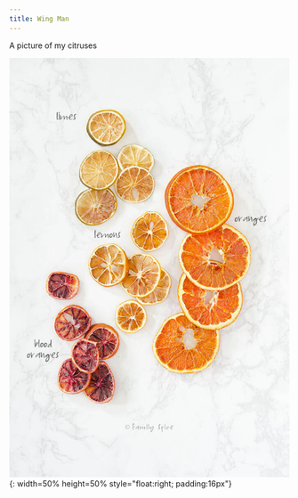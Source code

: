 ```yaml
---
title: Wing Man
---
```


A picture of my citruses

![Citruces](assets/citruses.jpg "My Citruses"){: width=50% height=50% style="float:right; padding:16px"}
